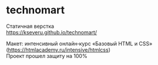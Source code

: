 # technomart
Статичная верстка<br>
https://kseveru.github.io/technomart/

Макет: интенсивный онлайн‑курс «Базовый HTML и CSS» (https://htmlacademy.ru/intensive/htmlcss)<br>
Проект прошел защиту на 100%

